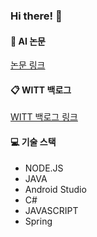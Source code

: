 ### Hi there! 👋

<!--
**ooANAoo/ooANAoo** is a ✨ _special_ ✨ repository because its `README.md` (this file) appears on your GitHub profile.

Here are some ideas to get you started:

- 🔭 I’m currently working on ...
- 🌱 I’m currently learning ...
- 👯 I’m looking to collaborate on ...
- 🤔 I’m looking for help with ...
- 💬 Ask me about ...
- 📫 How to reach me: ...
- 😄 Pronouns: ...
- ⚡ Fun fact: ...
-->

#### 📝 AI 논문
[논문 링크](https://www.dbpia.co.kr/journal/articleDetail?nodeId=NODE11485686)

#### 📋 WITT 백로그
[WITT 백로그 링크](https://projects-lj.notion.site/With-Training-2aca57d461f94f918dab38773869c3a6)

#### 💻 기술 스택
- NODE.JS
- JAVA
- Android Studio
- C#
- JAVASCRIPT
- Spring

